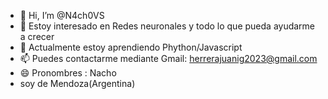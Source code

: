 - 👋 Hi, I’m @N4ch0VS
- 👀 Estoy interesado en Redes neuronales y todo lo que pueda ayudarme a crecer 
- 🌱 Actualmente estoy aprendiendo Phython/Javascript
- 📫 Puedes contactarme mediante Gmail: herrerajuanig2023@gmail.com
- 😄 Pronombres : Nacho
- soy de Mendoza(Argentina)
